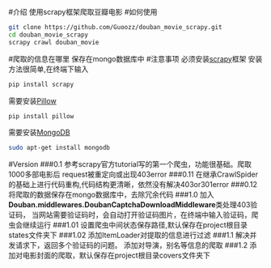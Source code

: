 #介绍
使用scrapy框架爬取豆瓣电影
#如何使用
```sh
git clone https://github.com/Guoozz/douban_movie_scrapy.git
cd douban_movie_scrapy
scrapy crawl douban_movie
```
#爬取的信息在哪里
保存在mongo数据库中
#注意事项
必须安装[scrapy](scrapy.org)框架
安装方法很简单,在终端下输入
```sh
pip install scrapy
```
需要安装[Pillow](https://pillow.readthedocs.org/en/latest/handbook/tutorial.html)
```sh
pip install pillow
```
需要安装[MongoDB](https://www.mongodb.org/)
```sh
sudo apt-get install mongodb
```
#Version
###0.1
参考scrapy官方tutorial写的第一个爬虫，功能很基础。爬取1000多部电影后
request被重定向或出现403error
###0.11
在继承CrawlSpider的基础上进行代码重构,代码结构更清晰，依然没有解决403or301error
###0.12
将爬取的数据保存在mongo数据库中，去除冗余代码
###1.0
加入**Douban.middlewares.DoubanCaptchaDownloadMiddleware**类处理403验证码，
当网站需要验证码时，会自动打开验证码图片，在终端中输入验证码，爬虫会继续运行
###1.01
设置爬虫中间状态保存路径,默认保存在project根目录states文件夹下
###1.02
添加ItemLoader对提取的信息进行过滤
###1.1
解决并发请求下，返回多个验证码的问题。
添加对导演，别名等信息的爬取
###1.2
添加对电影封面的爬取，默认保存在project根目录covers文件夹下